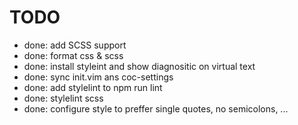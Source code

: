# TODO

- done: add SCSS support
- done: format css & scss
- done: install styleint and show diagnositic on virtual text
- done: sync init.vim ans coc-settings
- done: add stylelint to npm run lint
- done: stylelint scss
- done: configure style to preffer single quotes, no semicolons, ...
